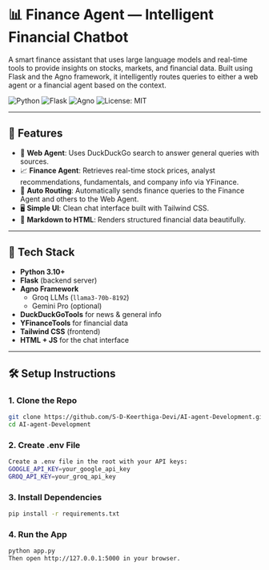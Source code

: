 # 📊 Finance Agent — Intelligent Financial Chatbot

A smart finance assistant that uses large language models and real-time tools to provide insights on stocks, markets, and financial data. Built using Flask and the Agno framework, it intelligently routes queries to either a web agent or a financial agent based on the context.

![Python](https://img.shields.io/badge/Python-3.10+-blue.svg)
![Flask](https://img.shields.io/badge/Flask-API-lightgrey)
![Agno](https://img.shields.io/badge/Powered%20By-Agno-brightgreen)
![License: MIT](https://img.shields.io/badge/License-MIT-yellow.svg)

---

## 🚀 Features

- 🔎 **Web Agent**: Uses DuckDuckGo search to answer general queries with sources.
- 📈 **Finance Agent**: Retrieves real-time stock prices, analyst recommendations, fundamentals, and company info via YFinance.
- 🧠 **Auto Routing**: Automatically sends finance queries to the Finance Agent and others to the Web Agent.
- 🖥️ **Simple UI**: Clean chat interface built with Tailwind CSS.
- 🧾 **Markdown to HTML**: Renders structured financial data beautifully.

---

## 🧠 Tech Stack

- **Python 3.10+**
- **Flask** (backend server)
- **Agno Framework**
  - Groq LLMs (`llama3-70b-8192`)
  - Gemini Pro (optional)
- **DuckDuckGoTools** for news & general info
- **YFinanceTools** for financial data
- **Tailwind CSS** (frontend)
- **HTML + JS** for the chat interface

---

## 🛠️ Setup Instructions

### 1. Clone the Repo

```bash
git clone https://github.com/S-D-Keerthiga-Devi/AI-agent-Development.git
cd AI-agent-Development
```

### 2. Create .env File
```bash
Create a .env file in the root with your API keys:
GOOGLE_API_KEY=your_google_api_key
GROQ_API_KEY=your_groq_api_key
```

### 3. Install Dependencies
```bash
pip install -r requirements.txt
```

### 4. Run the App
```bash
python app.py
Then open http://127.0.0.1:5000 in your browser.
```
